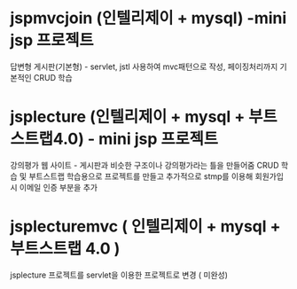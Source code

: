 # jspmvcjoin (인텔리제이 + mysql) -mini jsp 프로젝트
 답변형 게시판(기본형) - servlet, jstl 사용하여 mvc패턴으로 작성, 페이징처리까지 기본적인 CRUD 학습
 
# jsplecture (인텔리제이 + mysql + 부트스트랩4.0) - mini jsp 프로젝트
 강의평가 웹 사이트 - 게시판과 비슷한 구조이나 강의평가라는 틀을 만들어줌 
                     CRUD 학습 및 부트스트랩 학습용으로 프로젝트를 만들고 추가적으로 stmp를 이용해 회원가입시 이메일 인증 부분을 추가
 
# jsplecturemvc ( 인텔리제이 + mysql + 부트스트랩 4.0 )
 jsplecture 프로젝트를 servlet을 이용한 프로젝트로 변경 ( 미완성)
